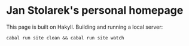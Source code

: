 Jan Stolarek's personal homepage
================================

This page is built on Hakyll.  Building and running a local server:

```
cabal run site clean && cabal run site watch
```
